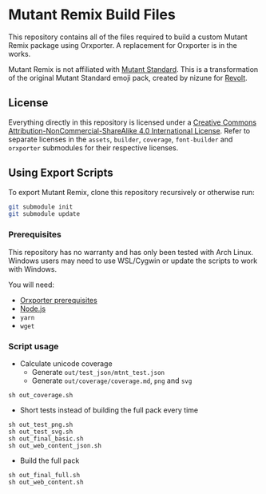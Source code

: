 # Mutant Remix Build Files

This repository contains all of the files required to build a custom Mutant Remix package using Orxporter. A replacement for Orxporter is in the works.

Mutant Remix is not affiliated with [Mutant Standard](https://mutant.tech/). This is a transformation of the original Mutant Standard emoji pack, created by nizune for [Revolt](https://revolt.chat/).

## License

Everything directly in this repository is licensed under a [Creative Commons Attribution-NonCommercial-ShareAlike 4.0 International License](https://creativecommons.org/licenses/by-nc-sa/4.0/). Refer to separate licenses in the `assets`, `builder`, `coverage`, `font-builder` and `orxporter` submodules for their respective licenses.

## Using Export Scripts

To export Mutant Remix, clone this repository recursively or otherwise run:

```bash
git submodule init
git submodule update
```

### Prerequisites
This repository has no warranty and has only been tested with Arch Linux. Windows users may need to use WSL/Cygwin or update the scripts to work with Windows.

You will need:
- [Orxporter prerequisites](https://github.com/mutant-remix/orxporter#prerequisites)
- [Node.js](https://nodejs.org/en/)
- `yarn`
- `wget`

### Script usage
- Calculate unicode coverage
    - Generate `out/test_json/mtnt_test.json`
    - Generate `out/coverage/coverage.md`, `png` and `svg`
```
sh out_coverage.sh
```

- Short tests instead of building the full pack every time
```
sh out_test_png.sh
sh out_test_svg.sh
sh out_final_basic.sh
sh out_web_content_json.sh
```

- Build the full pack
```
sh out_final_full.sh
sh out_web_content.sh
```

